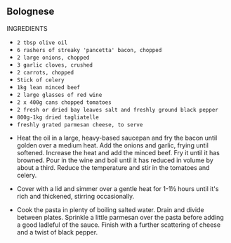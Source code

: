 ## Bolognese

INGREDIENTS

- `2 tbsp olive oil`
- `6 rashers of streaky 'pancetta' bacon, chopped`
- `2 large onions, chopped`
- `3 garlic cloves, crushed`
- `2 carrots, chopped`
- `Stick of celery`
- `1kg lean minced beef`
- `2 large glasses of red wine`
- `2 x 400g cans chopped tomatoes`
- `2 fresh or dried bay leaves salt and freshly ground black pepper`
- `800g-1kg dried tagliatelle`
- `freshly grated parmesan cheese, to serve`


* Heat the oil in a large, heavy-based saucepan and fry the bacon until golden over a medium heat. Add the onions and garlic, frying until softened. Increase the heat and add the minced beef. Fry it until it has browned. Pour in the wine and boil until it has reduced in volume by about a third. Reduce the temperature and stir in the tomatoes and celery.

* Cover with a lid and simmer over a gentle heat for 1-1½ hours until it's rich and thickened, stirring occasionally.

* Cook the pasta in plenty of boiling salted water. Drain and divide between plates. Sprinkle a little parmesan over the pasta before adding a good ladleful of the sauce. Finish with a further scattering of cheese and a twist of black pepper.
